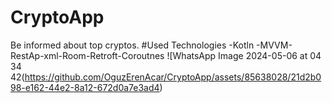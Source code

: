# CryptoApp 
Be informed about top cryptos. 
#Used Technologies 
-Kotln -MVVM-RestAp-xml-Room-Retroft-Coroutnes 
![WhatsApp Image 2024-05-06 at 04 34 42(https://github.com/OguzErenAcar/CryptoApp/assets/85638028/21d2b098-e162-44e2-8a12-672d0a7e3ad4)
